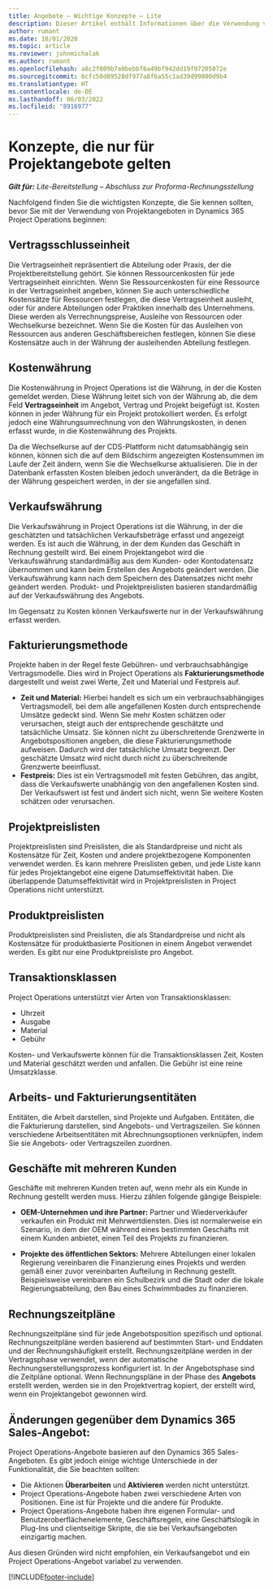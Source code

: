 ```yaml
---
title: Angebote – Wichtige Konzepte – Lite
description: Dieser Artikel enthält Informationen über die Verwendung von Projektangeboten in Project Operations.
author: rumant
ms.date: 10/01/2020
ms.topic: article
ms.reviewer: johnmichalak
ms.author: rumant
ms.openlocfilehash: a8c2f009b7a0bebbf6a49bf942dd19f97205072e
ms.sourcegitcommit: 6cfc50d89528df977a8f6a55c1ad39d99800d9b4
ms.translationtype: HT
ms.contentlocale: de-DE
ms.lasthandoff: 06/03/2022
ms.locfileid: "8916977"
---
```

# <a name="concepts-unique-to-project-quotes"></a>Konzepte, die nur für Projektangebote gelten

_**Gilt für:** Lite-Bereitstellung – Abschluss zur Proforma-Rechnungsstellung_


Nachfolgend finden Sie die wichtigsten Konzepte, die Sie kennen sollten, bevor Sie mit der Verwendung von Projektangeboten in Dynamics 365 Project Operations beginnen:

## <a name="contracting-unit"></a>Vertragsschlusseinheit

Die Vertragseinheit repräsentiert die Abteilung oder Praxis, der die Projektbereitstellung gehört. Sie können Ressourcenkosten für jede Vertragseinheit einrichten. Wenn Sie Ressourcenkosten für eine Ressource in der Vertragseinheit angeben, können Sie auch unterschiedliche Kostensätze für Ressourcen festlegen, die diese Vertragseinheit ausleiht, oder für andere Abteilungen oder Praktiken innerhalb des Unternehmens. Diese werden als Verrechnungspreise, Ausleihe von Ressourcen oder Wechselkurse bezeichnet. Wenn Sie die Kosten für das Ausleihen von Ressourcen aus anderen Geschäftsbereichen festlegen, können Sie diese Kostensätze auch in der Währung der ausleihenden Abteilung festlegen.

## <a name="cost-currency"></a>Kostenwährung

Die Kostenwährung in Project Operations ist die Währung, in der die Kosten gemeldet werden. Diese Währung leitet sich von der Währung ab, die dem Feld **Vertragseinheit** im Angebot, Vertrag und Projekt beigefügt ist. Kosten können in jeder Währung für ein Projekt protokolliert werden. Es erfolgt jedoch eine Währungsumrechnung von den Währungskosten, in denen erfasst wurde, in die Kostenwährung des Projekts.

Da die Wechselkurse auf der CDS-Plattform nicht datumsabhängig sein können, können sich die auf dem Bildschirm angezeigten Kostensummen im Laufe der Zeit ändern, wenn Sie die Wechselkurse aktualisieren. Die in der Datenbank erfassten Kosten bleiben jedoch unverändert, da die Beträge in der Währung gespeichert werden, in der sie angefallen sind.

## <a name="sales-currency"></a>Verkaufswährung

Die Verkaufswährung in Project Operations ist die Währung, in der die geschätzten und tatsächlichen Verkaufsbeträge erfasst und angezeigt werden. Es ist auch die Währung, in der dem Kunden das Geschäft in Rechnung gestellt wird. Bei einem Projektangebot wird die Verkaufswährung standardmäßig aus dem Kunden- oder Kontodatensatz übernommen und kann beim Erstellen des Angebots geändert werden. Die Verkaufswährung kann nach dem Speichern des Datensatzes nicht mehr geändert werden. Produkt- und Projektpreislisten basieren standardmäßig auf der Verkaufswährung des Angebots.

Im Gegensatz zu Kosten können Verkaufswerte nur in der Verkaufswährung erfasst werden.

## <a name="billing-method"></a>Fakturierungsmethode

Projekte haben in der Regel feste Gebühren- und verbrauchsabhängige Vertragsmodelle. Dies wird in Project Operations als **Fakturierungsmethode** dargestellt und weist zwei Werte, Zeit und Material und Festpreis auf.

- **Zeit und Material:** Hierbei handelt es sich um ein verbrauchsabhängiges Vertragsmodell, bei dem alle angefallenen Kosten durch entsprechende Umsätze gedeckt sind. Wenn Sie mehr Kosten schätzen oder verursachen, steigt auch der entsprechende geschätzte und tatsächliche Umsatz. Sie können nicht zu überschreitende Grenzwerte in Angebotspositionen angeben, die diese Fakturierungsmethode aufweisen. Dadurch wird der tatsächliche Umsatz begrenzt. Der geschätzte Umsatz wird nicht durch nicht zu überschreitende Grenzwerte beeinflusst.
- **Festpreis:** Dies ist ein Vertragsmodell mit festen Gebühren, das angibt, dass die Verkaufswerte unabhängig von den angefallenen Kosten sind. Der Verkaufswert ist fest und ändert sich nicht, wenn Sie weitere Kosten schätzen oder verursachen.

## <a name="project-price-lists"></a>Projektpreislisten

Projektpreislisten sind Preislisten, die als Standardpreise und nicht als Kostensätze für Zeit, Kosten und andere projektbezogene Komponenten verwendet werden. Es kann mehrere Preislisten geben, und jede Liste kann für jedes Projektangebot eine eigene Datumseffektivität haben. Die überlappende Datumseffektivität wird in Projektpreislisten in Project Operations nicht unterstützt.

## <a name="product-price-lists"></a>Produktpreislisten

Produktpreislisten sind Preislisten, die als Standardpreise und nicht als Kostensätze für produktbasierte Positionen in einem Angebot verwendet werden. Es gibt nur eine Produktpreisliste pro Angebot.

## <a name="transaction-classes"></a>Transaktionsklassen

Project Operations unterstützt vier Arten von Transaktionsklassen:

- Uhrzeit
- Ausgabe
- Material
- Gebühr

Kosten- und Verkaufswerte können für die Transaktionsklassen Zeit, Kosten und Material geschätzt werden und anfallen. Die Gebühr ist eine reine Umsatzklasse.

## <a name="work-entities-and-billing-entities"></a>Arbeits- und Fakturierungsentitäten

Entitäten, die Arbeit darstellen, sind Projekte und Aufgaben. Entitäten, die die Fakturierung darstellen, sind Angebots- und Vertragszeilen. Sie können verschiedene Arbeitsentitäten mit Abrechnungsoptionen verknüpfen, indem Sie sie Angebots- oder Vertragszeilen zuordnen.

## <a name="multi-customer-deals"></a>Geschäfte mit mehreren Kunden

Geschäfte mit mehreren Kunden treten auf, wenn mehr als ein Kunde in Rechnung gestellt werden muss. Hierzu zählen folgende gängige Beispiele:

- **OEM-Unternehmen und ihre Partner:** Partner und Wiederverkäufer verkaufen ein Produkt mit Mehrwertdiensten. Dies ist normalerweise ein Szenario, in dem der OEM während eines bestimmten Geschäfts mit einem Kunden anbietet, einen Teil des Projekts zu finanzieren. 

- **Projekte des öffentlichen Sektors:** Mehrere Abteilungen einer lokalen Regierung vereinbaren die Finanzierung eines Projekts und werden gemäß einer zuvor vereinbarten Aufteilung in Rechnung gestellt. Beispielsweise vereinbaren ein Schulbezirk und die Stadt oder die lokale Regierungsabteilung, den Bau eines Schwimmbades zu finanzieren.

## <a name="invoice-schedules"></a>Rechnungszeitpläne

Rechnungszeitpläne sind für jede Angebotsposition spezifisch und optional. Rechnungszeitpläne werden basierend auf bestimmten Start- und Enddaten und der Rechnungshäufigkeit erstellt. Rechnungszeitpläne werden in der Vertragsphase verwendet, wenn der automatische Rechnungserstellungsprozess konfiguriert ist. In der Angebotsphase sind die Zeitpläne optional. Wenn Rechnungspläne in der Phase des **Angebots** erstellt werden, werden sie in den Projektvertrag kopiert, der erstellt wird, wenn ein Projektangebot gewonnen wird.

## <a name="changes-from-dynamics-365-sales-quote"></a>Änderungen gegenüber dem Dynamics 365 Sales-Angebot:

Project Operations-Angebote basieren auf den Dynamics 365 Sales-Angeboten. Es gibt jedoch einige wichtige Unterschiede in der Funktionalität, die Sie beachten sollten:

- Die Aktionen **Überarbeiten** und **Aktivieren** werden nicht unterstützt.
- Project Operations-Angebote haben zwei verschiedene Arten von Positionen. Eine ist für Projekte und die andere für Produkte.
- Project Operations-Angebote haben ihre eigenen Formular- und Benutzeroberflächenelemente, Geschäftsregeln, eine Geschäftslogik in Plug-Ins und clientseitige Skripte, die sie bei Verkaufsangeboten einzigartig machen.

Aus diesen Gründen wird nicht empfohlen, ein Verkaufsangebot und ein Project Operations-Angebot variabel zu verwenden.


[!INCLUDE[footer-include](../../includes/footer-banner.md)]
